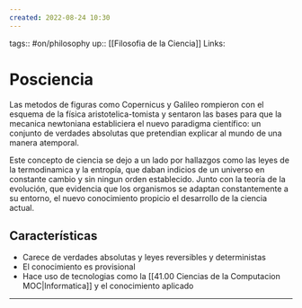 ```yaml
---
created: 2022-08-24 10:30
---
```

tags:: #on/philosophy 
up:: [[Filosofia de la Ciencia]]
Links: 
# Posciencia
Las metodos de figuras como Copernicus y Galileo rompieron con el esquema de la física aristotelica-tomista y sentaron las bases para que la mecanica newtoniana establiciera el nuevo paradigma científico: un conjunto de verdades absolutas que pretendian explicar al mundo de una manera atemporal.

Este concepto de ciencia se dejo a un lado por hallazgos como las leyes de la termodinamica y la entropía, que daban indicios de un universo en constante cambio y sin ningun orden establecido. Junto con la teoría de la evolución, que evidencia que los organismos se adaptan constantemente a su entorno, el nuevo conocimiento propicio el desarrollo de la ciencia actual.

## Características
- Carece de verdades absolutas y leyes reversibles y deterministas
- El conocimiento es provisional
- Hace uso de tecnologias como la [[41.00 Ciencias de la Computacion MOC|Informatica]] y el conocimiento aplicado
___
